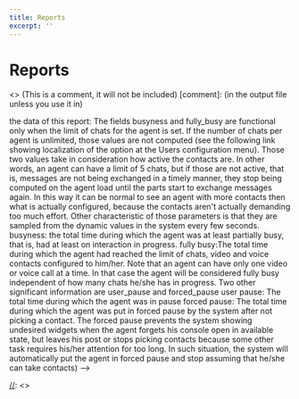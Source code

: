 ```yaml
---
title: Reports
excerpt: ''
---
```


# Reports

&lt;&gt; \(This is a comment, it will not be included\) \[comment\]: \(in the output file unless you use it in\)

the data of this report: The fields busyness and fully\_busy are functional only when the limit of chats for the agent is set. If the number of chats per agent is unlimited, those values are not computed \(see the following link showing localization of the option at the Users configuration menu\). Those two values take in consideration how active the contacts are. In other words, an agent can have a limit of 5 chats, but if those are not active, that is, messages are not being exchanged in a timely manner, they stop being computed on the agent load until the parts start to exchange messages again. In this way it can be normal to see an agent with more contacts then what is actually configured, because the contacts aren't actually demanding too much effort. Other characteristic of those parameters is that they are sampled from the dynamic values in the system every few seconds. busyness: the total time during which the agent was at least partially busy, that is, had at least on interaction in progress. fully busy:The total time during which the agent had reached the limit of chats, video and voice contacts configured to him/her. Note that an agent can have only one video or voice call at a time. In that case the agent will be considered fully busy independent of how many chats he/she has in progress. Two other significant information are user\_pause and forced\_pause user pause: The total time during which the agent was in pause forced pause: The total time during which the agent was put in forced pause by the system after not picking a contact. The forced pause prevents the system showing undesired widgets when the agent forgets his console open in available state, but leaves his post or stops picking contacts because some other task requires his/her attention for too long. In such situation, the system will automatically put the agent in forced pause and stop assuming that he/she can take contacts\) --&gt;

[//](https://github.com/Smilly/vivochadoc/tree/b817a1941984576e8436f7d5995548bf11c2df0a/Supervisor%20Guide/%3E/README.md): &lt;&gt;

